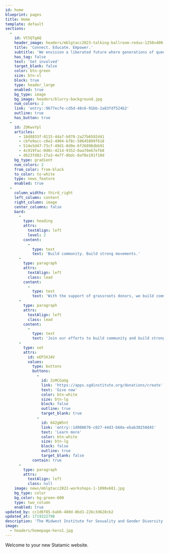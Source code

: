 ```yaml
---
id: home
blueprint: pages
title: Home
template: default
sections:
  -
    id: Vt5QTgAQ
    header_image: headers/mblgtacc2023-talking-ballroom-redux-1250x400-hero.jpg
    title: 'Connect. Educate. Empower.'
    subtitle: 'We envision a liberated future where generations of queer and trans people live in abundance and their joy, knowledge, and experience guide our shared existence.'
    has_tag: false
    text: 'Get involved'
    target_blank: false
    color: btn-green
    size: btn-xl
    block: true
    type: header_large
    enabled: true
    bg_type: image
    bg_image: headers/blurry-background.jpg
    num_colors: 2
    link: 'entry::9677ecfe-cd5d-48c6-91bb-2a83fdf524b2'
    outline: true
    has_button: true
  -
    id: ZOKwvYpl
    articles:
      - 18d8833f-0115-4da7-b078-2a27b6592d41
      - cbfe9acc-c0e2-4904-b78c-50645899f618
      - 514e5d47-73cf-49d1-8d9e-6f26898dbb91
      - 4c919fac-0d0c-4214-9352-0aa70e67efb8
      - db23fd82-17a3-4e7f-8bdc-8af8e191f10d
    bg_type: gradient
    num_colors: 2
    from_color: from-black
    to_color: to-white
    type: news_feature
    enabled: true
  -
    column_widths: third_right
    left_column: content
    right_column: image
    center_columns: false
    bard:
      -
        type: heading
        attrs:
          textAlign: left
          level: 2
        content:
          -
            type: text
            text: 'Build community. Build strong movements.'
      -
        type: paragraph
        attrs:
          textAlign: left
          class: lead
        content:
          -
            type: text
            text: 'With the support of grassroots donors, we build community among queer and trans youth, expand knowledge of sexuality and gender, and create lasting change across the Midwest.'
      -
        type: paragraph
        attrs:
          textAlign: left
          class: lead
        content:
          -
            type: text
            text: 'Join our efforts to build community and build strong movements—make a gift now.'
      -
        type: set
        attrs:
          id: eEP3XJAV
          values:
            type: buttons
            buttons:
              -
                id: ZsMCGaUg
                link: 'https://apps.sgdinstitute.org/donations/create'
                text: 'Give now'
                color: btn-white
                size: btn-lg
                block: false
                outline: true
                target_blank: true
              -
                id: 642gW5nt
                link: 'entry::1d908676-c027-44d3-b60a-ebab30250d45'
                text: 'Learn more'
                color: btn-white
                size: btn-lg
                block: false
                outline: true
                target_blank: false
            contain: true
      -
        type: paragraph
        attrs:
          textAlign: left
          class: null
    image: news/mblgtacc2022-workshops-1-1090x681.jpg
    bg_type: color
    bg_color: bg-green-600
    type: two_column
    enabled: true
updated_by: cc1d6f85-bab6-480d-8bd1-226c3d628cb2
updated_at: 1719322798
description: 'The Midwest Institute for Sexuality and Gender Diversity envisions a liberated future where generations of queer and trans people live in abundance and their joy, knowledge, and experience guide our shared existence.'
image:
  - headers/homepage-hero1.jpg
---
```

Welcome to your new Statamic website.

